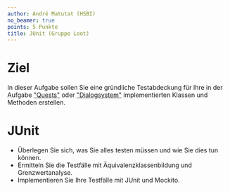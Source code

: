 ```yaml
---
author: André Matutat (HSBI)
no_beamer: true
points: 5 Punkte
title: JUnit (Gruppe Loot)
---
```


# Ziel

In dieser Aufgabe sollen Sie eine gründliche Testabdeckung für Ihre in der Aufgabe
["Quests"](taskloot-quests.md) oder ["Dialogsystem"](taskloot-dialogsystem.md)
implementierten Klassen und Methoden erstellen.

# JUnit

-   Überlegen Sie sich, was Sie alles testen müssen und wie Sie dies tun können.
-   Ermitteln Sie die Testfälle mit Äquivalenzklassenbildung und Grenzwertanalyse.
-   Implementieren Sie Ihre Testfälle mit JUnit und Mockito.
